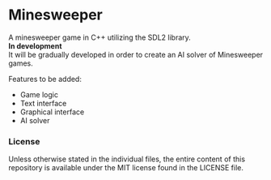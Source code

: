 # Minesweeper

A minesweeper game in C++ utilizing the SDL2 library.  
**In development**  
It will be gradually developed in order to create an AI solver
of Minesweeper games.

Features to be added:
 * Game logic
 * Text interface
 * Graphical interface
 * AI solver

### License
Unless otherwise stated in the individual files,
the entire content of this repository is available under the MIT license
found in the LICENSE file.
